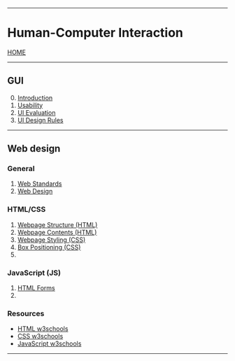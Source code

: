 
---
# Human-Computer Interaction

[HOME](/README.md)

---

## GUI

0. [Introduction](data/10_Intro.md)
1. [Usability](data/11_Usability.md)
2. [UI Evaluation](data/12_Eval.md)
3. [UI Design Rules](data/13_Rules.md)

---
## Web design
### General
1. [Web Standards](data/21_Standards.md)
2. [Web Design](data/22_Design.md)
### HTML/CSS
1. [Webpage Structure (HTML)](data/31_IntroHTML.md)
2. [Webpage Contents (HTML)](data/32_BodyHTML.md)
3. [Webpage Styling (CSS)](data/33_StylesCSS.md)
4. [Box Positioning (CSS)](data/34_Positioning.md)
5. 
### JavaScript (JS)
1. [HTML Forms](data/41_Forms.md)
2. 

### Resources
- [HTML w3schools](https://www.w3schools.com/)
- [CSS w3schools](https://www.w3schools.com/css/default.asp)
- [JavaScript w3schools](https://www.w3schools.com/js/default.asp)
---
